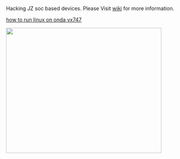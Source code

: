 Hacking JZ soc based devices. Please Visit [wiki](http://code.google.com/p/jz-hacking/wiki/Index?tm=6) for more information.

[how to run linux on onda vx747](http://vm-kernel.org/blog/2009/02/24/linux-on-onda-vx747/)


<a href='http://www.youtube.com/watch?feature=player_embedded&v=jbMxSP7_jqY' target='_blank'><img src='http://img.youtube.com/vi/jbMxSP7_jqY/0.jpg' width='425' height=344 /></a>

